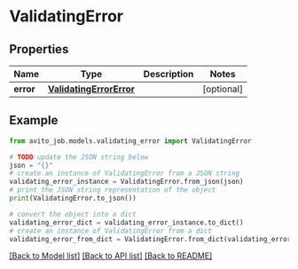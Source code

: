 # ValidatingError


## Properties

Name | Type | Description | Notes
------------ | ------------- | ------------- | -------------
**error** | [**ValidatingErrorError**](ValidatingErrorError.md) |  | [optional] 

## Example

```python
from avito_job.models.validating_error import ValidatingError

# TODO update the JSON string below
json = "{}"
# create an instance of ValidatingError from a JSON string
validating_error_instance = ValidatingError.from_json(json)
# print the JSON string representation of the object
print(ValidatingError.to_json())

# convert the object into a dict
validating_error_dict = validating_error_instance.to_dict()
# create an instance of ValidatingError from a dict
validating_error_from_dict = ValidatingError.from_dict(validating_error_dict)
```
[[Back to Model list]](../README.md#documentation-for-models) [[Back to API list]](../README.md#documentation-for-api-endpoints) [[Back to README]](../README.md)


